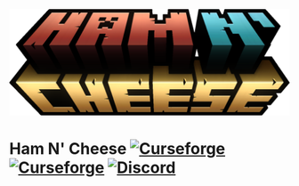 <img src="https://raw.githubusercontent.com/CoffeeCatRailway/HamNCheese/main/src/main/resources/logo.png"/>

# Ham N' Cheese [![Curseforge](http://cf.way2muchnoise.eu/full_hamncheese_downloads.svg)](https://minecraft.curseforge.com/projects/hamncheese) [![Curseforge](http://cf.way2muchnoise.eu/versions/For%20MC_hamncheese_all.svg)](https://minecraft.curseforge.com/projects/hamncheese) [![Discord](https://img.shields.io/discord/416514612977205248?label=discord&logo=discord&color=7289da)](https://discord.com/invite/JM4NjRzZPS)
